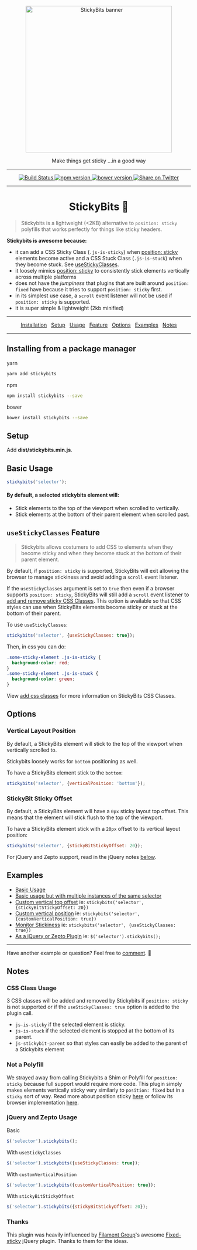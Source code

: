 <p align="center">
  <img alt="StickyBits banner" src="http://imgh.us/stickybits.svg" width="400" />
</p>
<p align="center">Make things get sticky &hellip;in a good way</p>
<hr />
<p align="center">
  <a href="https://travis-ci.org/dollarshaveclub/stickbits/">
    <img alt="Build Status" src="https://travis-ci.org/dollarshaveclub/stickybits.svg?branch=master" />
  </a>
  <a href="https://www.npmjs.com/package/stickybits">
    <img alt="npm version" src="https://badge.fury.io/js/stickybits.svg" />
  </a>
  <a href="https://github.com/dollarshaveclub/stickybits"> 
    <img alt="bower version" src="https://badge.fury.io/bo/stickybits.svg" />
  </a>
  <a href="https://twitter.com/home?status=Stickybits%2C%20A%200%20dep%2C%201kb%20JS%20plugin.%20Make%20things%20get%20sticky%20in%20a%20good%20way!%20%F0%9F%8D%AC%20https%3A%2F%2Fgithub.com%2Fdollarshaveclub%2Fstickybits%40yowainwright">
    <img alt="Share on Twitter" src="https://img.shields.io/twitter/url/http/shields.io.svg?style=social&maxAge=2592000" />
  </a>
</p>
<hr />
<h1 align="center">StickyBits 🍬</h1>

> Stickybits is a lightweight (<2KB) alternative to `position: sticky` polyfills that works perfectly for things like sticky headers.

**Stickybits is awesome because:**
-  it can add a CSS Sticky Class (`.js-is-sticky`) when [position: sticky](http://caniuse.com/#search=sticky) elements become active and a CSS Stuck Class (`.js-is-stuck`) when they become stuck. See [useStickyClasses](#feature).
-  it loosely mimics [position: sticky](http://caniuse.com/#search=sticky) to consistently stick elements vertically across multiple platforms 
-  does not have the _jumpiness_ that plugins that are built around `position: fixed` have because it tries to support `position: sticky` first.
-  in its simplest use case, a `scroll` event listener will not be used if `position: sticky` is supported.
-  it is super simple & lightweight (2kb minified)

<hr />
  <p align="center">
    <a href="#install">Installation</a>&nbsp;&nbsp;
    <a href="#setup">Setup</a>&nbsp;&nbsp;
    <a href="#usage">Usage</a>&nbsp;&nbsp;
    <a href="#feature">Feature</a>&nbsp;&nbsp;
    <a href="#options">Options</a>&nbsp;&nbsp;
    <a href="#examples">Examples</a>&nbsp;&nbsp;
    <a href="#notes">Notes</a>
  </p>
<hr />

<h2 id="install">Installing from a package manager</h2>

yarn
```sh
yarn add stickybits
```
npm
```sh
npm install stickybits --save
```
bower
```sh
bower install stickybits --save
```

<h2 id="setup">Setup</h2>

Add **dist/stickybits.min.js**.

<h2 id="usage">Basic Usage</h2>

```javascript
stickybits('selector');
```
#### By default, a selected stickybits element will:
-  Stick elements to the top of the viewport when scrolled to vertically.
-  Stick elements at the bottom of their parent element when scrolled past.

<h2 id="feature"><code>useStickyClasses</code> Feature</h2>

> Stickybits allows costumers to add CSS to elements when they become sticky and when they become stuck at the bottom of their parent element.

By default, if `position: sticky` is supported, StickyBits will exit allowing the browser to manage stickiness and avoid adding a `scroll` event listener.

If the `useStickyClasses` argument is set to `true` then even if a browser supports `position: sticky`, StickyBits will still add a `scroll` event listener to [add and remove sticky CSS Classes](#notes). This option is available so that CSS styles can use when StickyBits elements become sticky or stuck at the bottom of their parent.

To use `useStickyClasses`:

```javascript
stickybits('selector', {useStickyClasses: true});
```

Then, in css you can do:

```css
.some-sticky-element .js-is-sticky {
  background-color: red;
}
.some-sticky-element .js-is-stuck {
  background-color: green;
}
```

View [add css classes](#notes) for more information on StickyBits CSS Classes.

<h2 id="options">Options</h2>

### Vertical Layout Position

By default, a StickyBits element will stick to the top of the viewport when vertically scrolled to.

Stickybits loosely works for `bottom` positioning as well. 

To have a StickyBits element stick to the `bottom`:

```javascript
stickybits('selector', {verticalPosition: 'bottom'});
```

### StickyBit Sticky Offset

By default, a StickyBits element will have a `0px` sticky layout top offset. This means that the element will stick flush to the top of the viewport.

To have a StickyBits element stick with a `20px` offset to its vertical layout position:

```javascript
stickybits('selector', {stickyBitStickyOffset: 20});
```

For jQuery and Zepto support, read in the jQuery notes [below](#jquery).

<h2 id="examples">Examples</h2>

-  [Basic Usage](http://codepen.io/yowainwright/pen/e68dcc768322fef0c72588576bbc1bfa)
-  [Basic usage but with multiple instances of the same selector](http://codepen.io/yowainwright/pen/8965fb5fd72300b38294b31963b27c68)
-  [Custom vertical top offset](http://codepen.io/yowainwright/pen/eeafd2ab68d468d3cd19a4361aff6aa6) ie: `stickybits('selector', {stickyBitStickyOffset: 20})`
-  [Custom vertical position](http://codepen.io/yowainwright/pen/e32cc7b82907ed9715a0a482ffa57596) ie: `stickybits('selector', {customVerticalPosition: true})`
-  [Monitor Stickiness](http://codepen.io/yowainwright/pen/NpzPGR) ie: `stickybits('selector', {useStickyClasses: true})`
-  [As a jQuery or Zepto Plugin](http://codepen.io/yowainwright/pen/57b852e88a644e9d919f843dc7b3b5f1) ie: `$('selector').stickybits();`

-----

Have another example or question? Feel free to [comment](https://github.com/dollarshaveclub/stickybits/issues). 🙌

<h2 id="notes">Notes</h2>

### CSS Class Usage

3 CSS classes will be added and removed by Stickybits if `position: sticky` is not supported or if the `useStickyClasses: true` option is added to the plugin call.

-  `js-is-sticky` if the selected element is sticky.
-  `js-is-stuck` if the selected element is stopped at the bottom of its parent.
-  `js-stickybit-parent` so that styles can easily be added to the parent of a Stickybits element

### Not a Polyfill

We strayed away from calling Stickybits a Shim or Polyfill for `position: sticky` because full support would require more code. This plugin simply makes elements vertically sticky very similarly to `position: fixed` but in a `sticky` sort of way. Read more about position sticky [here](https://developer.mozilla.org/en-US/docs/Web/CSS/position) or follow its browser implementation [here](http://caniuse.com/#search=sticky).  

<h3 id="jquery">jQuery and Zepto Usage</h3>

Basic 

```javascript
$('selector').stickybits();
```

With `useStickyClasses`

```javascript
$('selector').stickybits({useStickyClasses: true});
```

With `customVerticalPosition`

```javascript
$('selector').stickybits({customVerticalPosition: true});
```

With `stickyBitStickyOffset`

```javascript
$('selector').stickybits({stickyBitStickyOffset: 20});
```

### Thanks

This plugin was heavily influenced by [Filament Group](https://www.filamentgroup.com/)'s awesome [Fixed-sticky](https://github.com/filamentgroup/fixed-sticky) jQuery plugin. Thanks to them for the ideas. 
